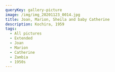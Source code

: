 ```yaml
---
queryKey: gallery-picture
image: /img/img_20201123_0014.jpg
title: Joan, Marion, Sheila and baby Catherine
description: Kochira, 1959
tags:
  - All pictures
  - Extended
  - Joan
  - Marion
  - Catherine
  - Zambia
  - 1950s
---
```

